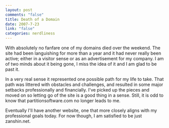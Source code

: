 ```yaml
--- 
layout: post
comments: "false"
title: Death of a Domain
date: 2007-7-23
link: "false"
categories: nerdliness
---
```

With absolutely no fanfare one of my domains died over the weekend.  The site had been languishing for more than a year and it had never really been active; either in a visitor sense or as an advertisement for my company.  I am of two minds about it being gone, I miss the idea of it and I am glad to be past it.

In a very real sense it represented one possible path for my life to take.  That path was littered with obstacles and challenges, and resulted in some major setbacks professionally and financially.  I've picked up the pieces and moved on so letting go of the site is a good thing in a sense.  Still, it is odd to know that partitionsoftware.com no longer leads to me.

Eventually I'll have another website, one that more closely aligns with my professional goals today.  For now though, I am satisfied to be just zanshin.net.
